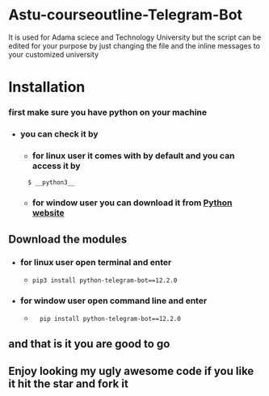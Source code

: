 # Astu-courseoutline-Telegram-Bot
It is used for Adama sciece and Technology University but the script can be edited for your purpose
by just changing the file and the inline messages to your customized university 



# Installation 
### first make sure you have python on your machine 
  - ### you can check it by 
      - ### for linux user it comes with by default and you can access it by
      ```
        $ __python3__
      ```
      - ### for window user you can download it from [Python website](https://www.python.org/downloads/)
## Download the modules 
  - ### for linux user open terminal and enter 
      - ```
        pip3 install python-telegram-bot==12.2.0
        ```
  - ### for window user open command line and enter
    - ```
        pip install python-telegram-bot==12.2.0
        ```
## and that is it you are good to go 

## Enjoy looking my ugly awesome code if you like it hit the __star__ and __fork__ it 

